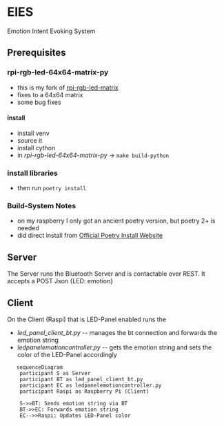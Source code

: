 # EIES
Emotion Intent Evoking System

## Prerequisites

### rpi-rgb-led-64x64-matrix-py

- this is my fork of [rpi-rgb-led-matrix](https://github.com/hzeller/rpi-rgb-led-matrix)
- fixes to a 64x64 matrix
- some bug fixes

#### install

- install venv
- source it
- install cython
- in *rpi-rgb-led-64x64-matrix-py* -> ``` make build-python ```

### install libraries

- then run ``` poetry install ```

### Build-System Notes

- on my raspberry I only got an ancient poetry version, but poetry 2+ is needed
- did direct install from [Official Poetry Install Website](https://python-poetry.org/docs/#installing-with-the-official-installer)

## Server

The Server runs the Bluetooth Server and is contactable over REST.
It accepts a POST Json {LED: emotion}

## Client

On the Client (Raspi) that is LED-Panel enabled runs the 
- *led_panel_client_bt.py* -- manages the bt connection and forwards the emotion string
- *ledpanelemotioncontroller.py* -- gets the emotion string and sets the color of the LED-Panel accordingly

```mermaid
   sequenceDiagram
    participant S as Server
    participant BT as led_panel_client_bt.py
    participant EC as ledpanelemotioncontroller.py
    participant Raspi as Raspberry Pi (Client)

    S->>BT: Sends emotion string via BT
    BT->>EC: Forwards emotion string
    EC-->>Raspi: Updates LED-Panel color
 
```

